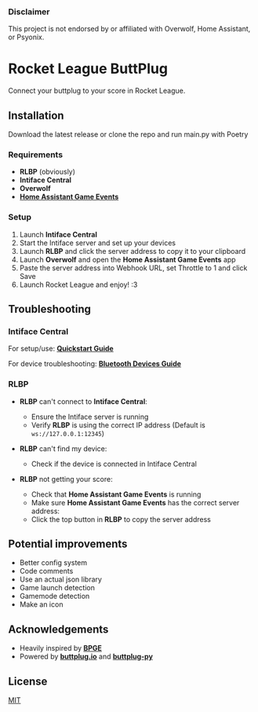 ### Disclaimer

This project is not endorsed by or affiliated with Overwolf, Home Assistant, or Psyonix.

# Rocket League ButtPlug

Connect your buttplug to your score in Rocket League.

## Installation

Download the latest release or clone the repo and run main.py with Poetry

### Requirements

- **RLBP** (obviously)
- **Intiface Central**
- **Overwolf**
- **[Home Assistant Game Events](https://www.overwolf.com/app/BinaryBurger-HomeAssistant_Game_Events)**

### Setup

1. Launch **Intiface Central**
2. Start the Intiface server and set up your devices
3. Launch **RLBP** and click the server address to copy it to your clipboard
4. Launch **Overwolf** and open the **Home Assistant Game Events** app
5. Paste the server address into Webhook URL, set Throttle to 1 and click Save
6. Launch Rocket League and enjoy! :3

## Troubleshooting

### Intiface Central

For setup/use: **[Quickstart Guide](https://docs.intiface.com/docs/intiface-central/quickstart)**

For device troubleshooting: **[Bluetooth Devices Guide](https://docs.intiface.com/docs/intiface-central/hardware/bluetooth)**

### RLBP

- **RLBP** can't connect to **Intiface Central**:
  - Ensure the Intiface server is running
  - Verify **RLBP** is using the correct IP address (Default is ```ws://127.0.0.1:12345```)

- **RLBP** can't find my device:
  - Check if the device is connected in Intiface Central

- **RLBP** not getting your score:
  - Check that **Home Assistant Game Events** is running
  - Make sure **Home Assistant Game Events** has the correct server address:
  - Click the top button in **RLBP** to copy the server address

## Potential improvements

- Better config system
- Code comments
- Use an actual json library
- Game launch detection
- Gamemode detection
- Make an icon

## Acknowledgements

- Heavily inspired by **[BPGE](https://github.com/allanf181/BPGE)**
- Powered by **[buttplug.io](https://buttplug.io)** and **[buttplug-py](https://github.com/Siege-Wizard/buttplug-py)**

## License

[MIT](https://choosealicense.com/licenses/mit/)
